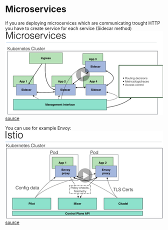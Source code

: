 # Microservices 

If you are deploying microcervices which are communicating trought HTTP you have to create service for each service (Sidecar method)    
![alt text](https://github.com/SavelevArtemD/kubernetes-notes/blob/master/udemy_course/s10_microservices/pictures/sidecar_method.png)   
[source](https://www.udemy.com/course/learn-devops-the-complete-kubernetes-course/)

You can use for example Envoy:  
![alt text](https://github.com/SavelevArtemD/kubernetes-notes/blob/master/udemy_course/s10_microservices/pictures/istio_consept.png)      
[source](https://www.udemy.com/course/learn-devops-the-complete-kubernetes-course/)



